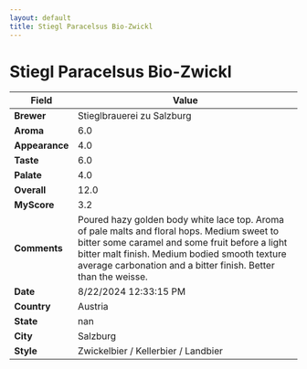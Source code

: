 ```yaml
---
layout: default
title: Stiegl Paracelsus Bio-Zwickl
---
```


# Stiegl Paracelsus Bio-Zwickl

| Field         | Value                                                                                                   |
|---------------|---------------------------------------------------------------------------------------------------------|
| **Brewer**    | Stieglbrauerei zu Salzburg                                                                                        |
| **Aroma**     | 6.0                                                                                         |
| **Appearance**| 4.0                                                                                    |
| **Taste**     | 6.0                                                                                         |
| **Palate**    | 4.0                                                                                        |
| **Overall**   | 12.0                                                                                       |
| **MyScore**   | 3.2                                                                                       |
| **Comments**  | Poured hazy golden body white lace top.  Aroma of pale malts and floral hops.  Medium sweet to bitter some caramel and some fruit before a light bitter malt finish.  Medium bodied smooth texture average carbonation and a bitter finish.  Better than the weisse.                                                                                      |
| **Date**      | 8/22/2024 12:33:15 PM                                                                                          |
| **Country**   | Austria                                                                                       |
| **State**     | nan                                                                                         |
| **City**      | Salzburg                                                                                          |
| **Style**     | Zwickelbier / Kellerbier / Landbier                                                                                         |
